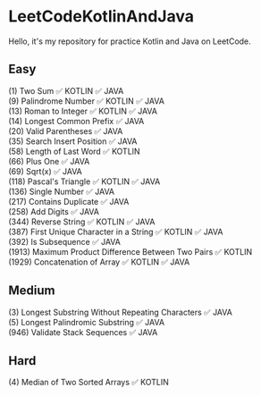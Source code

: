 # LeetCodeKotlinAndJava
Hello, it's my repository for practice Kotlin and Java on LeetCode.

Easy 
-----------
(1) Two Sum :white_check_mark: KOTLIN :white_check_mark: JAVA   
(9) Palindrome Number :white_check_mark: KOTLIN :white_check_mark: JAVA      
(13) Roman to Integer :white_check_mark: KOTLIN :white_check_mark: JAVA                                                                 
(14) Longest Common Prefix :white_check_mark: JAVA                                     
(20) Valid Parentheses :white_check_mark: JAVA                                     
(35) Search Insert Position :white_check_mark: JAVA    
(58) Length of Last Word :white_check_mark: KOTLIN <br>
(66) Plus One :white_check_mark: JAVA                                                                   
(69) Sqrt(x) :white_check_mark: JAVA   
(118) Pascal's Triangle :white_check_mark: KOTLIN :white_check_mark: JAVA                    
(136) Single Number :white_check_mark: JAVA    
(217) Contains Duplicate :white_check_mark: JAVA                   
(258) Add Digits	:white_check_mark: JAVA   
(344) Reverse String :white_check_mark: KOTLIN :white_check_mark: JAVA                    
(387) First Unique Character in a String :white_check_mark: KOTLIN :white_check_mark: JAVA                                  
(392) Is Subsequence :white_check_mark: JAVA      
(1913) Maximum Product Difference Between Two Pairs :white_check_mark: KOTLIN                               
(1929) Concatenation of Array :white_check_mark: KOTLIN :white_check_mark: JAVA  

Medium
-----------
(3) Longest Substring Without Repeating Characters :white_check_mark: JAVA  
(5) Longest Palindromic Substring :white_check_mark: JAVA  
(946) Validate Stack Sequences                     :white_check_mark: JAVA  

Hard
-----------
(4) Median of Two Sorted Arrays :white_check_mark: KOTLIN
